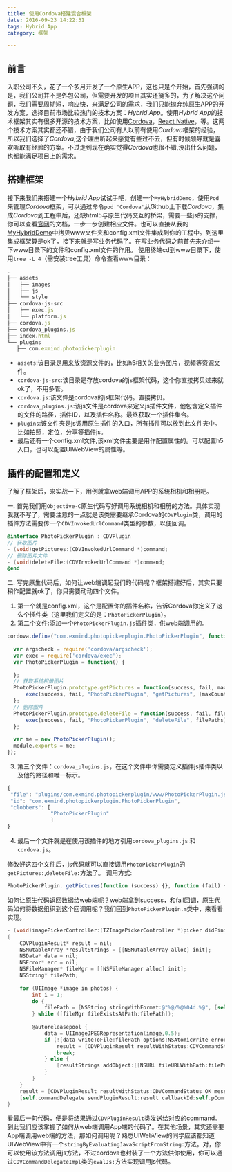 ```yaml
---
title: 使用Cordova搭建混合框架
date: 2016-09-23 14:22:31
tags: Hybrid App
category: 框架

---
```


## 前言
  入职公司不久，花了一个多月开发了一个原生APP，这也只是个开始，首先强调的是，我们公司并不是外包公司，但需要开发的项目其实还挺多的，为了解决这个问题，我们需要周期短，响应快，来满足公司的需求，我们只能抛弃纯原生APP的开发方案，选择目前市场比较热门的技术方案：*Hybrid App*。使用*Hybrid App*的技术框架其实有很多开源的技术方案，比如使用[Cordova](http://cordova.apache.org)，[React Native](http://reactnative.cn)，等。这两个技术方案其实都还不错，由于我们公司有人以前有使用*Cordova*框架的经验，所以我们选择了*Cordova*,这个理由听起来感觉有些过不去，但有时候领导就是喜欢听取有经验的方案。不过走到现在确实觉得*Cordova*也很不错,没出什么问题，也都能满足项目上的需求。
  
## 搭建框架
 接下来我们来搭建一个*Hybrid App*试试手吧，创建一个`MyHybridDemo`，使用`Pod`来管理*Cordova*框架，可以通过命令`pod 'Cordova'`从Github上下载*Cordova*，集成*Cordova*到工程中后，还缺html5与原生代码交互的桥梁，需要一些js的支撑，你可以查看[官网](http://cordova.apache.org/docs/en/latest/guide/cli/index.html)的文档，一步一步创建相应文件。也可以直接从我的[MyHybridDemo]()中拷贝www文件夹和config.xml文件集成到你的工程中。到这里集成框架算是ok了，接下来就是写业务代码了。在写业务代码之前首先来介绍一下www目录下的文件和config.xml文件的作用。
 使用终端cd到www目录下，使用`tree -L 4`（需安装tree工具）命令查看www目录：
 ```js
.
├── assets
│   ├── images
│   ├── js
│   └── style
├── cordova-js-src
│   ├── exec.js
│   └── platform.js
├── cordova.js
├── cordova_plugins.js
├── index.html
└── plugins
    ├── com.exmind.photopickerplugin
 ```
* `assets`:该目录是用来放资源文件的，比如h5相关的业务图片，视频等资源文件。
* `cordova-js-src`:该目录是存放cordova的js框架代码，这个你直接拷贝过来就ok了，不用多管。
* `cordova.js`:该文件是cordova的js框架代码。直接拷贝。
* `cordova_plugins.js`:该js文件是cordova来定义js插件文件，他包含定义插件的文件的路径，插件ID，以及插件名称。最终获取一个插件集合。
* `plugins`:该文件夹是js调用原生插件的入口，所有插件可以放到此文件夹中。比如拍照，定位，分享等插件js。
* 最后还有一个config.xml文件,该xml文件主要是用作配置属性的。可以配置h5入口，也可以配置UIWebView的属性等。

## 插件的配置和定义
  了解了框架后，来实战一下，用例就拿web端调用APP的系统相机和相册吧。
  
  一. 首先我们用`Objective-C`原生代码写好调用系统相机和相册的方法。具体实现我就不写了，需要注意的一点就是该类需要继承Cordova的`CDVPlugin`类，调用的插件方法需要传一个`CDVInvokedUrlCommand`类型的参数，以便回调。
  ```objective-c
@interface PhotoPickerPlugin : CDVPlugin
// 获取图片
- (void)getPictures:(CDVInvokedUrlCommand *)command;
// 删除图片文件
- (void)deleteFile:(CDVInvokedUrlCommand *)command;
@end
  ```
  
  二. 写完原生代码后，如何让web端调起我们的代码呢？框架搭建好后，其实只要稍作配置就ok了，你只需要动动四个文件。
  1. 第一个就是config.xml，这个是配置你的插件名称，告诉Cordova你定义了这么个插件类（这里我们定义的是：`PhotoPickerPlugin`）。  
  2. 第二个文件:添加一个`PhotoPickerPlugin.js`插件类，供web端调用的。
 ```js 
cordova.define("com.exmind.photopickerplugin.PhotoPickerPlugin", function(require, exports, module) {
           
   var argscheck = require('cordova/argscheck');
   var exec = require('cordova/exec');
   var PhotoPickerPlugin = function() {
   
   };
   // 获取系统相册图片
   PhotoPickerPlugin.prototype.getPictures = function(success, fail, maxCount) {
       exec(success, fail, "PhotoPickerPlugin", "getPictures", [maxCount]);
   };
   // 删除图片
   PhotoPickerPlugin.prototype.deleteFile = function(success, fail, filePaths) {
       exec(success, fail, "PhotoPickerPlugin", "deleteFile", filePaths);
   };
   
   var me = new PhotoPickerPlugin();
   module.exports = me;
});
 ```
  3. 第三个文件：`cordova_plugins.js`，在这个文件中你需要定义插件js插件类以及他的路径和唯一标示。
 ```js 
{
  "file": "plugins/com.exmind.photopickerplugin/www/PhotoPickerPlugin.js",
  "id": "com.exmind.photopickerplugin.PhotoPickerPlugin",
  "clobbers": [
               "PhotoPickerPlugin"
               ]
}
 ```
  4. 最后一个文件就是在使用该插件的地方引用`cordova_plugins.js` 和 `cordova.js`。
  
修改好这四个文件后，js代码就可以直接调用`PhotoPickerPlugin`的`getPictures:`,`deleteFile:`方法了。
调用方式:
```js
PhotoPickerPlugin. getPictures(function (success) {}, function (fail) {},6);
```
如何让原生代码返回数据给web端呢？web端拿到success，和fail回调，原生代码如何将数据组织到这个回调用呢？我们回到`PhotoPickerPlugin.m`类中，来看看实现。
```objective-c
- (void)imagePickerController:(TZImagePickerController *)picker didFinishPickingPhotos:(NSArray<UIImage *> *)photos sourceAssets:(NSArray *)assets isSelectOriginalPhoto:(BOOL)isSelectOriginalPhoto
{
    CDVPluginResult* result = nil;
    NSMutableArray *resultStrings = [[NSMutableArray alloc] init];
    NSData* data = nil;
    NSError* err = nil;
    NSFileManager* fileMgr = [[NSFileManager alloc] init];
    NSString* filePath;
    
    for (UIImage *image in photos) {
        int i = 1;
        do {
            filePath = [NSString stringWithFormat:@"%@/%@%04d.%@", [self getFileDocPath], @"cdv_photo_", i++, @"jpg"];
        } while ([fileMgr fileExistsAtPath:filePath]);
        
        @autoreleasepool {
            data = UIImageJPEGRepresentation(image,0.5);
            if (![data writeToFile:filePath options:NSAtomicWrite error:&err]) {
                result = [CDVPluginResult resultWithStatus:CDVCommandStatus_IO_EXCEPTION messageAsString:[err localizedDescription]];
                break;
            } else {
                [resultStrings addObject:[[NSURL fileURLWithPath:filePath] absoluteString]];
            }
        }
    }
    result = [CDVPluginResult resultWithStatus:CDVCommandStatus_OK messageAsArray:resultStrings];
    [self.commandDelegate sendPluginResult:result callbackId:self.pCommand.callbackId];
}
```

看最后一句代码，便是将结果通过`CDVPluginResult`类发送给对应的command。
到此我们应该掌握了如何从web端调用App端的代码了。在其他场景，其实还需要App端调用web端的方法，那如何调用呢？熟悉UIWebView的同学应该都知道UIWebView中有一个`stringByEvaluatingJavaScriptFromString:`方法。对，你可以使用该方法调用js方法，不过cordova也封装了一个方法供你使用，你可以通过`CDVCommandDelegateImpl`类的`evalJs:`方法实现调用js代码。